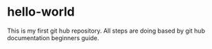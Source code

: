 # hello-world
This is my first git hub repository.  All steps are doing based by git hub documentation beginners guide.
